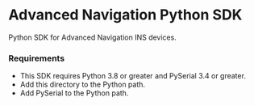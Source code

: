 # Advanced Navigation Python SDK

Python SDK for Advanced Navigation INS devices.

### Requirements

- This SDK requires Python 3.8 or greater and PySerial 3.4 or greater.
- Add this directory to the Python path.
- Add PySerial to the Python path.